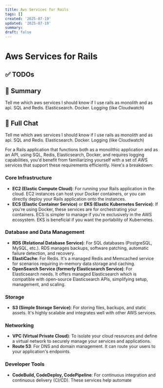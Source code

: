 ```yaml
---
title: Aws Services for Rails
tags: []
created: '2025-07-19'
updated: '2025-07-19'
summary:
draft: false
---
```


# Aws Services for Rails

## ✅ TODOs


## 📌 Summary
Tell me which aws services I should know if I use rails as monolith and as api. SQL and Redis. Elasticsearch. Docker. Logging (like Cloudwatch)

## 🧠 Full Chat


Tell me which aws services I should know if I use rails as monolith and as api. SQL and Redis. Elasticsearch. Docker. Logging (like Cloudwatch)

For a Rails application that functions both as a monolithic application and as an API, using SQL, Redis, Elasticsearch, Docker, and requires logging capabilities, you'd benefit from familiarizing yourself with a set of AWS services that support these requirements efficiently. Here's a breakdown:

### Core Infrastructure

- **EC2 (Elastic Compute Cloud)**: For running your Rails application in the cloud. EC2 instances can host your Docker containers, or you can directly deploy your Rails application onto the instances.
- **ECS (Elastic Container Service)** or **EKS (Elastic Kubernetes Service)**: If you're using Docker, these services are for orchestrating your containers. ECS is simpler to manage if you're exclusively in the AWS ecosystem. EKS is beneficial if you want the portability of Kubernetes.

### Database and Data Management

- **RDS (Relational Database Service)**: For SQL databases (PostgreSQL, MySQL, etc.). RDS manages backups, software patching, automatic failure detection, and recovery.
- **ElastiCache**: For Redis. It's a managed Redis and Memcached service for scenarios requiring in-memory data storage and caching.
- **OpenSearch Service (formerly Elasticsearch Service)**: For Elasticsearch needs. It offers managed Elasticsearch which is compatible with open-source Elasticsearch APIs, simplifying setup, management, and scaling.

### Storage

- **S3 (Simple Storage Service)**: For storing files, backups, and static assets. It's highly scalable and integrates well with other AWS services.

### Networking

- **VPC (Virtual Private Cloud)**: To isolate your cloud resources and define a virtual network to securely manage your services and applications.
- **Route 53**: For DNS and domain management. It can route your users to your application's endpoints.

### Developer Tools

- **CodeBuild, CodeDeploy, CodePipeline**: For continuous integration and continuous delivery (CI/CD). These services help automate